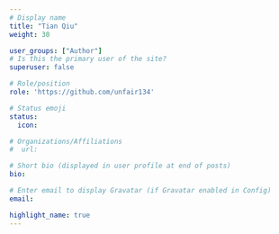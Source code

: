 ```yaml
---
# Display name
title: "Tian Qiu"
weight: 30

user_groups: ["Author"]
# Is this the primary user of the site?
superuser: false

# Role/position
role: 'https://github.com/unfair134'

# Status emoji
status:
  icon: 

# Organizations/Affiliations
#  url: 

# Short bio (displayed in user profile at end of posts)
bio: 

# Enter email to display Gravatar (if Gravatar enabled in Config)
email: 

highlight_name: true
---
```


